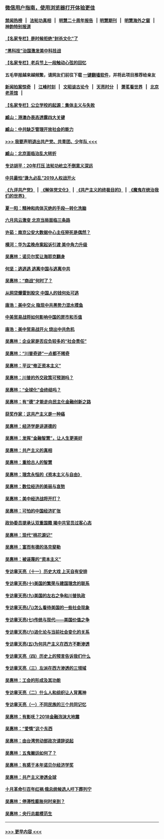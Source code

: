 ### [微信用户指南，使用浏览器打开体验更佳](https://github.com/gfw-breaker/banned-news1/blob/master/indexes/wechat-guide.md?t=0)
#### [禁闻热榜](热点新闻.md?t=0)  &nbsp;&nbsp;|&nbsp;&nbsp; [法轮功真相](https://github.com/gfw-breaker/truth/blob/master/README.md?t=0) &nbsp;&nbsp;|&nbsp;&nbsp; [明慧二十周年报告](https://github.com/gfw-breaker/mh-reports/blob/master/README.md?t=0) &nbsp;&nbsp;|&nbsp;&nbsp;[明慧期刊](https://github.com/gfw-breaker/mh-qikan) &nbsp;&nbsp;|&nbsp;&nbsp; [明慧海外之窗](https://github.com/gfw-breaker/mh-news/blob/master/README.md?t=0) &nbsp;&nbsp;|&nbsp;&nbsp; [神韵特别报道](https://github.com/gfw-breaker/mh-news/blob/master/shenyun.md?t=0)
#### [【名家专栏】是时候拒绝“封杀文化”了](../pages/nsc423/n11814093.md?t=02170802) 
#### [“黑科技”治国激发美中科技战](../pages/nsc423/n11638056.md?t=02170802) 
#### [【名家专栏】老兵节上一段触动心弦的回忆](../pages/nsc423/n11646016.md?t=02170802) 
#### 五毛举报越来越频繁，请网友们前往下载 [一键翻墙软件](https://github.com/gfw-breaker/ssr-accounts)，并将此项目推荐给亲友
#### [新闻拍案惊奇](https://github.com/gfw-breaker/banned-news1/blob/master/pages/link4.md) &nbsp;&nbsp;|&nbsp;&nbsp; [江峰时刻](https://github.com/gfw-breaker/banned-news1/blob/master/pages/link4.md) &nbsp;&nbsp;|&nbsp;&nbsp; [文昭谈古论今](https://github.com/gfw-breaker/banned-news1/blob/master/pages/link4.md) &nbsp;&nbsp;|&nbsp;&nbsp; [天亮时分](https://github.com/gfw-breaker/banned-news1/blob/master/pages/link4.md) &nbsp;&nbsp;|&nbsp;&nbsp; [萧茗看世界](https://github.com/gfw-breaker/banned-news1/blob/master/pages/link4.md) &nbsp;&nbsp;|&nbsp;&nbsp; [北京老茶馆](https://github.com/gfw-breaker/banned-news1/blob/master/pages/link4.md) &nbsp;&nbsp;|&nbsp;&nbsp; 
#### [【名家专栏】公立学校的起源：集体主义与失败](../pages/nsc423/n11601833.md?t=02170802) 
#### [臧山：港澳办表态透露四大关键](../pages/nsc423/n11421628.md?t=02170802) 
#### [臧山：中共缺乏管理开放社会的能力](../pages/nsc423/n11407457.md?t=02170802) 
#### [>>> 我要声明退出共产党、共青团、少年队 <<<](https://github.com/begood0513/goodnews/blob/master/quit/letter.md) 
#### [臧山：北京面临治乱大转折](../pages/nsc423/n11406895.md?t=02170802) 
#### [专访胡平：20年打压 法轮功屹立不倒意义深远](../pages/nsc423/n11398800.md?t=02170802) 
#### [中共最怕“逢九必乱”2019人权战开火](../pages/nsc423/n11385248.md?t=02170802) 
#### [《九评共产党》](https://github.com/begood0513/9ping.md/blob/master/README.md) &nbsp;|&nbsp; [《解体党文化》](../../../../jtdwh.md/blob/master/README.md)  &nbsp;|&nbsp; [《共产主义的终极目的》](../../../../gczydzjmd.md/blob/master/README.md) &nbsp;|&nbsp; [《魔鬼在统治我们的世界》](../../../../mgztzwmdsj.md/blob/master/README.md) 
#### [夏一阳：精神和肉体灭绝的手段—转化洗脑](../pages/nsc423/n11368250.md?t=02170802) 
#### [六月风云激变 北京当局面临三条路](../pages/nsc423/n11313668.md?t=02170802) 
#### [许茹：南京公安大数据中心主任猝死是偶然？](../pages/nsc423/n11064744.md?t=02170802) 
#### [横河：华为孟晚舟案起诉引渡 美中角力升级](../pages/nsc423/n11027230.md?t=02170802) 
#### [吴惠林：诺贝尔奖让海耶克翻身](../pages/nsc423/n10890049.md?t=02170802) 
#### [何坚：逃逃逃 逃离中国与逃离中共](../pages/nsc423/n10592891.md?t=02170802) 
#### [吴惠林：“商战”何时了？](../pages/nsc423/n10573558.md?t=02170802) 
#### [从网贷爆雷到股灾 中国人的钱何处可逃](../pages/nsc423/n10572800.md?t=02170802) 
#### [唐浩：美中交火 隐现中共黑势力混水摸鱼](../pages/nsc423/n10544040.md?t=02170802) 
#### [中美贸易战将如何影响中国的房市和币值](../pages/nsc423/n10543697.md?t=02170802) 
#### [唐浩：美中贸易战开火 烧出中共危机](../pages/nsc423/n10540126.md?t=02170802) 
#### [吴惠林：企业家是否应负较多的“社会责任”](../pages/nsc423/n10535022.md?t=02170802) 
#### [吴惠林：“川普奇迹”一点都不稀奇](../pages/nsc423/n10512808.md?t=02170802) 
#### [吴惠林：平议“修正资本主义”](../pages/nsc423/n10495724.md?t=02170802) 
#### [吴惠林：川普的外交政策可预测吗？](../pages/nsc423/n10462387.md?t=02170802) 
#### [吴惠林：“全球化”会终结吗？](../pages/nsc423/n10452838.md?t=02170802) 
#### [吴惠林：有“德”才能走向民主化金融创新之路](../pages/nsc423/n10432292.md?t=02170802) 
#### [获奖作家：这共产主义是一种癌](../pages/nsc423/n10431541.md?t=02170802) 
#### [吴惠林：经济学是讲道德的](../pages/nsc423/n10398014.md?t=02170802) 
#### [吴惠林：发挥“金融智慧”，让人生更美好](../pages/nsc423/n10375019.md?t=02170802) 
#### [吴惠林：共产主义的真相](../pages/nsc423/n10351394.md?t=02170802) 
#### [吴惠林：重拾古人的智慧](../pages/nsc423/n10337691.md?t=02170802) 
#### [吴惠林：理念永恒的《资本主义与自由》](../pages/nsc423/n10316274.md?t=02170802) 
#### [吴惠林：数位经济的美丽与哀愁](../pages/nsc423/n10292946.md?t=02170802) 
#### [吴惠林：美中经济战将开打？](../pages/nsc423/n10258825.md?t=02170802) 
#### [吴惠林：可怕的中国经济扩张](../pages/nsc423/n10219147.md?t=02170802) 
#### [政协委员提承认双重国籍 揭中共官员过客心态](../pages/nsc423/n10208809.md?t=02170802) 
#### [吴惠林：现代“桃花源记”](../pages/nsc423/n10185234.md?t=02170802) 
#### [吴惠林：富而有德的洛克斐勒](../pages/nsc423/n10142264.md?t=02170802) 
#### [吴惠林：被诬蔑的“资本主义”](../pages/nsc423/n10124816.md?t=02170802) 
#### [专访章天亮（十一）历史大戏 上天自有安排](../pages/nsc423/n10094905.md?t=02170802) 
#### [专访章天亮(十)美国的繁荣与建国理念的联系](../pages/nsc423/n10094899.md?t=02170802) 
#### [专访章天亮(九)美国的左右之争和川普执政](../pages/nsc423/n10094889.md?t=02170802) 
#### [专访章天亮(八)怎么看待美国的一些社会现象](../pages/nsc423/n10094857.md?t=02170802) 
#### [专访章天亮(七)传统与现代——美国价值之争](../pages/nsc423/n10093140.md?t=02170802) 
#### [专访章天亮(六)进化论与当前社会变化的关系](../pages/nsc423/n10092036.md?t=02170802) 
#### [专访章天亮(五)为何共产主义在西方不断渗透](../pages/nsc423/n10083620.md?t=02170802) 
#### [专访章天亮（四）历史上的预言告诉我们什么](../pages/nsc423/n10083606.md?t=02170802) 
#### [专访章天亮（三）左派在西方渗透的三领域](../pages/nsc423/n10081115.md?t=02170802) 
#### [吴惠林：工会的形成及其功能](../pages/nsc423/n10080633.md?t=02170802) 
#### [专访章天亮（二）什么人和组织让人背离神](../pages/nsc423/n10076637.md?t=02170802) 
#### [专访章天亮（一）不同民族的三个共同记忆](../pages/nsc423/n10074188.md?t=02170802) 
#### [吴惠林：有影呒？2018金融泡沫大地震](../pages/nsc423/n10040534.md?t=02170802) 
#### [吴惠林：“爱情”这个东西](../pages/nsc423/n10019423.md?t=02170802) 
#### [吴惠林：由台湾劳动部政次请辞说起](../pages/nsc423/n9979679.md?t=02170802) 
#### [吴惠林：五鬼搬运如何了？](../pages/nsc423/n9925338.md?t=02170802) 
#### [吴惠林：有感于本年诺贝尔经济学奖](../pages/nsc423/n9871883.md?t=02170802) 
#### [吴惠林：共产主义渗透全球](../pages/nsc423/n9812748.md?t=02170802) 
#### [十月革命引百年红祸 俄总统候选人吁下葬列宁](../pages/nsc423/n9810182.md?t=02170802) 
#### [吴惠林：停滞性膨胀何时来到？](../pages/nsc423/n9764136.md?t=02170802) 
#### [吴惠林：央行总裁模范生](../pages/nsc423/n9728134.md?t=02170802) 

----
#### [ >>> 更早内容 <<< ](../indexes/nsc423-earlier.md)
